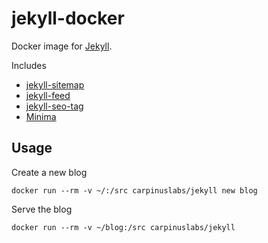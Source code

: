 # jekyll-docker

Docker image for [Jekyll](https://jekyllrb.com).

Includes

- [jekyll-sitemap](https://github.com/jekyll/jekyll-sitemap)
- [jekyll-feed](https://github.com/jekyll/jekyll-feed)
- [jekyll-seo-tag](https://jekyll.github.io/jekyll-seo-tag/)
- [Minima](https://github.com/jekyll/minima)

## Usage

Create a new blog

```
docker run --rm -v ~/:/src carpinuslabs/jekyll new blog
```

Serve the blog

```
docker run --rm -v ~/blog:/src carpinuslabs/jekyll
```
